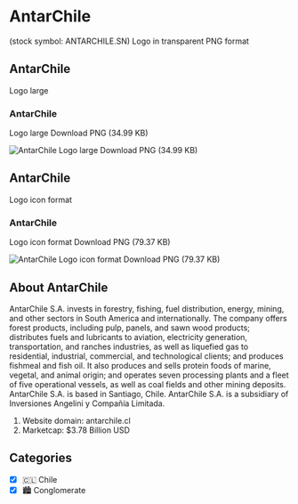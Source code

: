 # AntarChile
 (stock symbol: ANTARCHILE.SN) Logo in transparent PNG format

## AntarChile
 Logo large

### AntarChile
 Logo large Download PNG (34.99 KB)

![AntarChile
 Logo large Download PNG (34.99 KB)](/img/orig/ANTARCHILE.SN_BIG-bb24a8ec.png)

## AntarChile
 Logo icon format

### AntarChile
 Logo icon format Download PNG (79.37 KB)

![AntarChile
 Logo icon format Download PNG (79.37 KB)](/img/orig/ANTARCHILE.SN-ea33aef6.png)

## About AntarChile


AntarChile S.A. invests in forestry, fishing, fuel distribution, energy, mining, and other sectors in South America and internationally. The company offers forest products, including pulp, panels, and sawn wood products; distributes fuels and lubricants to aviation, electricity generation, transportation, and ranches industries, as well as liquefied gas to residential, industrial, commercial, and technological clients; and produces fishmeal and fish oil. It also produces and sells protein foods of marine, vegetal, and animal origin; and operates seven processing plants and a fleet of five operational vessels, as well as coal fields and other mining deposits. AntarChile S.A. is based in Santiago, Chile. AntarChile S.A. is a subsidiary of Inversiones Angelini y Compañía Limitada.

1. Website domain: antarchile.cl
2. Marketcap: $3.78 Billion USD


## Categories
- [x] 🇨🇱 Chile
- [x] 🏙 Conglomerate
